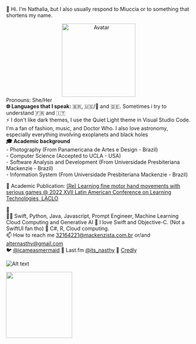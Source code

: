 👋 Hi. I'm Nathalia, but I also usually respond to Miuccia or to something that shortens my name.

<div style="text-align: center;">
    <img style="margin: 0 auto; width: 200px; height: auto;" src="https://i.ibb.co/Ry3ZPLV/avatar.png" alt="Avatar">
</div>
Pronouns: She/Her
<br>
<div>
<b> 🌐 Languages that I speak: </b>
🇧🇷, 🇺🇸/🏴󠁧󠁢󠁥󠁮󠁧󠁿 and 🇩🇪. 
Sometimes i try to understand 🇫🇷 and 🇮🇹
<br>
</div>
⚡️ I don't like dark themes, I use the Quiet Light theme in Visual Studio Code. I'm a fan of fashion, music, and Doctor Who. I also love astronomy, especially everything involving exoplanets and black holes
<br>

<div>
  <b> 🎓 Academic background </b>
</div>
- Photography (From Panamericana de Artes e Design - Brazil)
<br>
- Computer Science (Accepted to UCLA - USA)
<br>
- Software Analysis and Development (From Universidade Presbiteriana Mackenzie - Brazil)
<br>
- Information System (From Universidade Presbiteriana Mackenzie - Brazil) 
<br>

📔 Academic Publication: 
[(Re) Learning fine motor hand movements with serious games @ 2022 XVII Latin American Conference on Learning Technologies, LACLO](https://www.aminer.org/pub/63cc736290e50fcafdd36c04/re-learning-fine-motor-hand-movements-with-serious-games)

📔
<br>
👩‍💻 Swift, Python, Java, Javascript, Prompt Engineer, Machine Learning Cloud Computing and Generative AI  📱 I love Swift and Objective-C. (Not a SwiftUI fan tho) 🌱 C#, R, Cloud computing.
<br>
📫 How to reach me 32164221@mackenzista.com.br or/and alternasthy@gmail.com
<br>
🐦 [@icameasmermaid](https://twitter.com/icameasmermaid) 🎵 Last.fm [@its_nasthy](https://www.last.fm/user/Its_Nasthy) 🌱 [Credly](https://www.credly.com/users/nathalia-trazzi/badges)


![Alt text](https://spotify-recently-played-readme.vercel.app/api?user=gcr5a5hs0ypm1lsqud4n7iv7u)

<div>
<a href="https://github.com/miucciaknows">
<img loading="lazy" height="180em" src="https://github-readme-stats.vercel.app/api/top-langs/?username=miucciaknows&layout=compact&langs_count=7&theme=swift"/>
</div>




